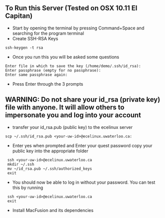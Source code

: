 ## To Run this Server (Tested on OSX 10.11 El Capitan)
 - Start by opening the terminal by pressing Command+Space and searching for the program terminal
 - Create SSH-RSA Keys
```
ssh-keygen -t rsa
```
 - Once you run this you will be asked some questions
```
Enter file in which to save the key (/home/demo/.ssh/id_rsa):
Enter passphrase (empty for no passphrase):
Enter same passphrase again:
```
 - Press Enter through the 3 prompts

## WARNING: Do not share your id_rsa (private key) file with anyone. It will allow others to impersonate you and log into your account
 - transfer your id_rsa.pub (public key) to the ecelinux server
```
scp ~/.ssh/id_rsa.pub <your-uw-id>@ecelinux.uwaterloo.ca:
```
 - Enter yes when prompted and Enter your quest password
 copy your public key into the appropriate folder
```
 ssh <your-uw-id>@ecelinux.uwaterloo.ca
 mkdir ~/.ssh
 mv ~/id_rsa.pub ~/.ssh/authorized_keys
 exit
```
 - You should now be able to log in without your password. You can test this by running
```
 ssh <your-uw-id>@ecelinux.uwaterloo.ca
 exit
```
 - Install MacFusion and its dependencies
